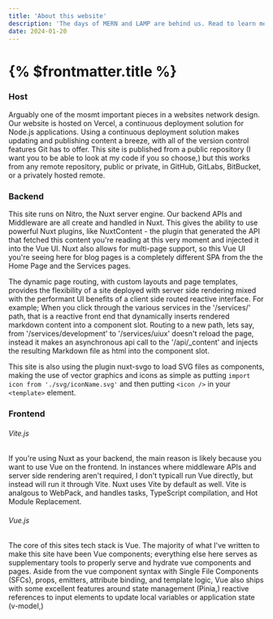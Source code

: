 ```yaml
---
title: 'About this website'
description: 'The days of MERN and LAMP are behind us. Read to learn more about the tech stack powering the Axon Development Studios website'
date: 2024-01-20
---
```


# {% $frontmatter.title %} 

### Host
Arguably one of the mosmt important pieces in a websites network design. Our website is hosted on Vercel, a continuous deployment solution for Node.js applications. Using a continuous deployment solution makes updating and publishing content a breeze, with all of the version control features Git has to offer. This site is published from a public repository (I want you to be able to look at my code if you so choose,) but this works from any remote repository, public or private, in GitHub, GitLabs, BitBucket, or a privately hosted remote. 

### Backend
This site runs on Nitro, the Nuxt server engine. Our backend APIs and Middleware are all create and handled in Nuxt. This gives the ability to use powerful Nuxt plugins, like NuxtContent - the plugin that generated the API that fetched this content you're reading at this very moment and injected it into the Vue UI. Nuxt also allows for multi-page support, so this Vue UI you're seeing here for blog pages is a completely different SPA from the the Home Page and the Services pages. 

The dynamic page routing, with custom layouts and page templates, provides the flexibility of a site deployed with server side rendering mixed with the performant UI benefits of a client side routed reactive interface. For example; When you click through the various services in the '/services/' path, that is a reactive front end that dynamically inserts rendered markdown content into a component slot. Routing to a new path, lets say, from '/services/development' to '/services/uiux' doesn't reload the page, instead it makes an asynchronous api call to the '/api/_content' and injects the resulting Markdown file as html into the component slot.

This site is also using the plugin nuxt-svgo to load SVG files as components, making the use of vector graphics and icons as simple as putting `import icon from './svg/iconName.svg'` and then putting `<icon />` in your `<template>` element.

### Frontend
###### Vite.js
If you're using Nuxt as your backend, the main reason is likely because you want to use Vue on the frontend. In instances where middleware APIs and server side rendering aren't required, I don't typicall run Vue directly, but instead will run it through Vite. Nuxt uses Vite by default as well. Vite is analgous to WebPack, and handles tasks, TypeScript compilation, and Hot Module Replacement. 

###### Vue.js
The core of this sites tech stack is Vue. The majority of what I've written to make this site have been Vue components; everything else here serves as supplementary tools to properly serve and hydrate vue components and pages. Aside from the vue component syntax with Single File Components (SFCs), props, emitters, attribute binding, and template logic, Vue also ships with some excellent features around state management (Pinia,) reactive references to input elements to update local variables or application state (v-model,)